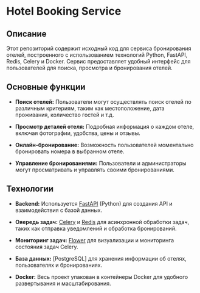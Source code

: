 # Hotel Booking Service


## Описание

Этот репозиторий содержит исходный код для сервиса бронирования отелей, построенного с использованием технологий Python, FastAPI, Redis, Celery и Docker. Сервис предоставляет удобный интерфейс для пользователей для поиска, просмотра и бронирования отелей.

## Основные функции

- **Поиск отелей:** Пользователи могут осуществлять поиск отелей по различным критериям, таким как местоположение, дата проживания, количество гостей и т.д.

- **Просмотр деталей отеля:** Подробная информация о каждом отеле, включая фотографии, удобства, цены и отзывы.

- **Онлайн-бронирование:** Возможность пользователей моментально бронировать номера в выбранном отеле.

- **Управление бронированиями:** Пользователи и администраторы могут просматривать и управлять своими бронированиями.

## Технологии

- **Backend:** Используется [FastAPI](https://fastapi.tiangolo.com/) (Python) для создания API и взаимодействия с базой данных.

- **Ояередь задач:** [Celery](https://docs.celeryproject.org/) и [Redis](https://redis.io/) для асинхронной обработки задач, таких как отправка уведомлений и обработка бронирований.

- **Мониторинг задач:** [Flower](https://flower.readthedocs.io/) для визуализации и мониторинга состояния задач Celery.

- **База данных:** [PostgreSQL] для хранения информации об отелях, пользователях и бронированиях.

- **Docker:** Весь проект упакован в контейнеры Docker для удобного развертывания и масштабирования.

